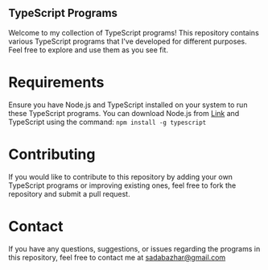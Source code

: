 ## TypeScript Programs

Welcome to my collection of TypeScript programs! This repository contains various TypeScript programs that I've developed for different purposes. Feel free to explore and use them as you see fit.

# Requirements

Ensure you have Node.js and TypeScript installed on your system to run these TypeScript programs. You can download Node.js from [Link](https://nodejs.org/en) and TypeScript using the command:  `npm install -g typescript`

# Contributing

If you would like to contribute to this repository by adding your own TypeScript programs or improving existing ones, feel free to fork the repository and submit a pull request.

# Contact

If you have any questions, suggestions, or issues regarding the programs in this repository, feel free to contact me at sadabazhar@gmail.com